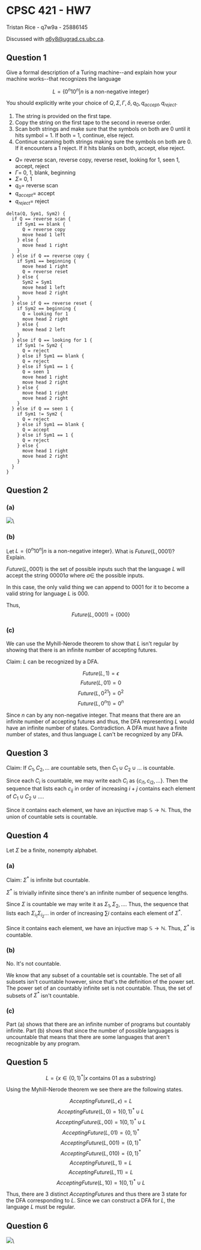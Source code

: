 # CPSC 421 - HW7

Tristan Rice - q7w9a - 25886145

Discussed with q6y8@ugrad.cs.ubc.ca.

## Question 1

Give a formal description of a Turing machine--and explain how your machine
works--that recognizes the language

$$L=\{0^n10^n | n \text{ is a non-negative integer}\}$$

You should explicitly write your choice of
$Q, \Sigma, \Gamma, \delta, q_0, q_{accept}, q_{reject}$.

1. The string is provided on the first tape.
2. Copy the string on the first tape to the second in reverse order.
3. Scan both strings and make sure that the symbols on both are 0 until it hits
   symbol = 1. If both = 1, continue, else reject.
4. Continue scanning both strings making sure the symbols on both are 0. If it
   encounters a 1 reject. If it hits blanks on both, accept, else reject.


* $Q=$ reverse scan, reverse copy, reverse reset, looking for 1, seen 1, accept, reject
* $\Gamma=$ 0, 1, blank, beginning
* $\Sigma=$ 0, 1
* $q_0=$ reverse scan
* $q_{accept}=$ accept
* $q_{reject} =$ reject

```
delta(Q, Sym1, Sym2) {
  if Q == reverse scan {
    if Sym1 == blank {
      Q = reverse copy
      move head 1 left
    } else {
      move head 1 right
    }
  } else if Q == reverse copy {
    if Sym1 == beginning {
      move head 1 right
      Q = reverse reset
    } else {
      Sym2 = Sym1
      move head 1 left
      move head 2 right
    }
  } else if Q == reverse reset {
    if Sym2 == beginning {
      Q = looking for 1
      move head 2 right
    } else {
      move head 2 left
    }
  } else if Q == looking for 1 {
    if Sym1 != Sym2 {
      Q = reject
    } else if Sym1 == blank {
      Q = reject
    } else if Sym1 == 1 {
      Q = seen 1
      move head 1 right
      move head 2 right
    } else {
      move head 1 right
      move head 2 right
    }
  } else if Q == seen 1 {
    if Sym1 != Sym2 {
      Q = reject
    } else if Sym1 == blank {
      Q = accept
    } else if Sym1 == 1 {
      Q = reject
    } else {
      move head 1 right
      move head 2 right
    }
  }
}
```



## Question 2

### (a)

![](./q2a.png)\




### (b)

Let $L=\{0^n10^n|n \text{ is a non-negative integer}\}$. What is $Future(L,0001)$? Explain.

$Future(L,0001)$ is the set of possible inputs such that the language $L$ will
accept the string $00001a$ where $a\in$ the possible inputs.

In this case, the only valid thing we can append to $0001$ for it to become a
valid string for language $L$ is $000$.

Thus,
$$Future(L,0001) = \{000\}$$

### (c)

We can use the Myhill-Nerode theorem to show that $L$ isn't regular by showing
that there is an infinite number of accepting futures.

Claim: $L$ can be recognized by a DFA.

$$Future(L,1) = \epsilon $$
$$Future(L,01) = 0$$
$$Future(L,0^21) = 0^2$$
$$Future(L,0^n1) = 0^n$$

Since $n$ can by any non-negative integer. That means that there are an infinite
number of accepting futures and thus, the DFA representing $L$ would have an
infinite number of states. Contradiction. A DFA must have a finite number of
states, and thus language $L$ can't be recognized by any DFA.

## Question 3

Claim: If $C_1, C_2, \ldots$ are countable sets, then $C_1 \cup C_2 \cup \ldots$
is countable.

Since each $C_i$ is countable, we may write each $C_i$ as $\{c_{i1}, c_{i2},
\ldots\}$. Then the sequence that lists each $c_{ij}$ in order of increasing
$i+j$ contains each element of $C_1 \cup C_2 \cup \ldots$.

Since it contains each element, we have an injuctive map
$\mathbb{S} \to \mathbb{N}$. Thus, the union of countable sets is countable.


## Question 4

Let $\Sigma$ be a finite, nonempty alphabet.

### (a)

Claim: $\Sigma^*$ is infinite but countable.

$\Sigma^*$ is trivially infinite since there's an infinite number of sequence lengths.

Since $\Sigma$ is countable we may write it as $\Sigma_{1}, \Sigma_{2}, \ldots$.
Thus, the sequence that lists each $\Sigma_{i_1}\Sigma_{i_2}\ldots$ in order of
increasing $\sum i$ contains each element of $\Sigma^*$.

Since it contains each element, we have an injuctive map
$\mathbb{S} \to \mathbb{N}$. Thus, $\Sigma^*$ is countable.

### (b)

No. It's not countable.

We know that any subset of a countable set is countable. The set of all subsets
isn't countable however, since that's the definition of the power set. The power
set of an countably infinite set is not countable. Thus, the set of subsets of
$\Sigma^*$ isn't countable.

### (c)

Part (a) shows that there are an infinite number of programs but countably
infinite. Part (b) shows that since the number of possible languages is
uncountable that means that there are some languages that aren't recognizable by
any program.

## Question 5

$$L=\{x\in\{0,1\}^* | x \text{ contains 01 as a substring}\}$$

Using the Myhill-Nerode theorem we see there are the following states.

$$AcceptingFuture(L, \epsilon) = L$$
$$AcceptingFuture(L, 0) = 1\{0,1\}^* \cup L$$
$$AcceptingFuture(L, 00) = 1\{0,1\}^* \cup L$$
$$AcceptingFuture(L, 01) = \{0,1\}^*$$
$$AcceptingFuture(L, 001) = \{0,1\}^*$$
$$AcceptingFuture(L, 010) = \{0,1\}^*$$
$$AcceptingFuture(L, 1) = L$$
$$AcceptingFuture(L, 11) = L$$
$$AcceptingFuture(L, 10) = 1\{0,1\}^* \cup L$$

Thus, there are 3 distinct $AcceptingFuture$s and thus there are 3 state for the
DFA corresponding to $L$. Since we can construct a DFA for $L$, the language $L$
must be regular.

## Question 6

![](./q6.png)\


